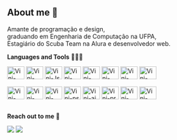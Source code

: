 ## About me 📌

<p align="left"> 
  Amante de programação e design, <br> graduando em Engenharia de Computação na UFPA,<br> Estagiário do Scuba Team na Alura e desenvolvedor web.
</p>

**Languages and Tools** 👨🏽‍💻
<div style="display: inline_block">
<img align="center" alt="Vini-HTML" height="30" width="40" src="https://skillicons.dev/icons?i=html">
<img align="center" alt="Vini-CSS" height="30" width="40" src="https://skillicons.dev/icons?i=css">
<img align="center" alt="Vini-Js" height="30" width="40" src="https://skillicons.dev/icons?i=js">
<img align="center" alt="Vini-React" height="30" width="40" src="https://skillicons.dev/icons?i=react">
<img align="center" alt="Vini-Php" height="30" width="40" src="https://skillicons.dev/icons?i=php">
<img align="center" alt="Vini-Java" height="30" width="40" src="https://skillicons.dev/icons?i=java">
<img align="center" alt="Vini-Java" height="30" width="40" src="https://skillicons.dev/icons?i=python">
<img align="center" alt="Vini-Postman" height="30" width="40" src="https://skillicons.dev/icons?i=git"><br><br>
<img align="center" alt="Vini-MySQL" height="30" width="40" src="https://skillicons.dev/icons?i=mysql">
<img align="center" alt="Vini-sqlite" height="30" width="40" src="https://skillicons.dev/icons?i=sqlite">
<img align="center" alt="Vini-mongodb" height="30" width="40" src="https://skillicons.dev/icons?i=mongodb">
<img align="center" alt="Vini-ps" height="30" width="40" src="https://skillicons.dev/icons?i=ps">
<img align="center" alt="Vini-ai" height="30" width="40" src="https://skillicons.dev/icons?i=ai">
<img align="center" alt="Vini-pr" height="30" width="40" src="https://skillicons.dev/icons?i=pr">
<img align="center" alt="Vini-figma" height="30" width="40" src="https://skillicons.dev/icons?i=figma">
<img align="center" alt="Vini-postman" height="30" width="40" src="https://github.com/flathub/com.getpostman.Postman/blob/master/logo-mark.svg"><br><br>

 
**Reach out to me** 🖖
  
<p align="left">
  <a href="mailto:vinelouzada@gmail.com" alt="Gmail">
  <img src="https://img.shields.io/badge/-Gmail-FF0000?style=flat-square&labelColor=FF0000&logo=gmail&logoColor=white&link=mailto:vinelouzada@gmail.com" /></a>

  <a href="https://www.linkedin.com/in/vinelouzada/" alt="Linkedin">
  <img src="https://img.shields.io/badge/-Linkedin-0e76a8?style=flat-square&logo=Linkedin&logoColor=white&link=https://www.linkedin.com/in/vinelouzada/" /></a>
</p>   


